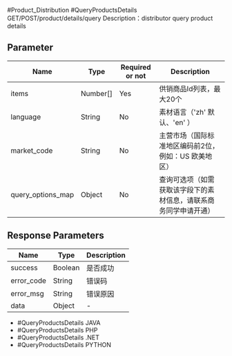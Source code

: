 #Product_Distribution #QueryProductsDetails
GET/POST/product/details/query
Description：distributor query product details

## Parameter

|Name|Type|Required or not|Description|
|---|---|---|---|
|items|Number[]|Yes|供销商品Id列表，最大20个|
|language|String|No|素材语言（'zh' 默认、'en' ）|
|market_code|String|No|主营市场（国际标准地区编码前2位，例如：US 欧美地区）|
|query_options_map|Object|No|查询可选项（如需获取该字段下的素材信息，请联系商务同学申请开通）|

## Response Parameters

| Name       | Type    | Description |
| ---------- | ------- | ----------- |
| success    | Boolean | 是否成功        |
| error_code | String  | 错误码         |
| error_msg  | String  | 错误原因        |
| data       | Object  | -           |
- #QueryProductsDetails JAVA
- #QueryProductsDetails PHP
- #QueryProductsDetails .NET
- #QueryProductsDetails PYTHON
